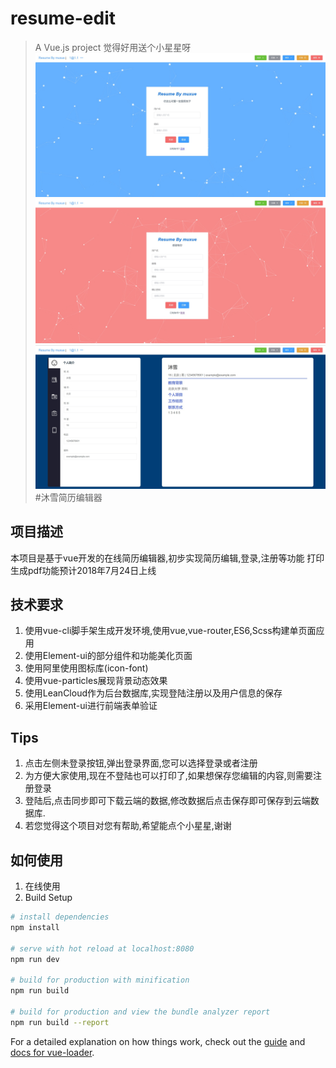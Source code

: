 # resume-edit

> A Vue.js project
觉得好用送个小星星呀
![avatar](./imgs/1.jpg)
![avatar](./imgs/2.jpg)
![avatar](./imgs/3.jpg)
#沐雪简历编辑器
## 项目描述
本项目是基于vue开发的在线简历编辑器,初步实现简历编辑,登录,注册等功能
打印生成pdf功能预计2018年7月24日上线
## 技术要求
1. 使用vue-cli脚手架生成开发环境,使用vue,vue-router,ES6,Scss构建单页面应用
2. 使用Element-ui的部分组件和功能美化页面
3. 使用阿里使用图标库(icon-font)
4. 使用vue-particles展现背景动态效果
5. 使用LeanCloud作为后台数据库,实现登陆注册以及用户信息的保存
6. 采用Element-ui进行前端表单验证
## Tips
1. 点击左侧未登录按钮,弹出登录界面,您可以选择登录或者注册
2. 为方便大家使用,现在不登陆也可以打印了,如果想保存您编辑的内容,则需要注册登录
3. 登陆后,点击同步即可下载云端的数据,修改数据后点击保存即可保存到云端数据库.
4. 若您觉得这个项目对您有帮助,希望能点个小星星,谢谢

## 如何使用
1. 在线使用
2. Build Setup


``` bash
# install dependencies
npm install

# serve with hot reload at localhost:8080
npm run dev

# build for production with minification
npm run build

# build for production and view the bundle analyzer report
npm run build --report
```

For a detailed explanation on how things work, check out the [guide](http://vuejs-templates.github.io/webpack/) and [docs for vue-loader](http://vuejs.github.io/vue-loader).
